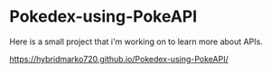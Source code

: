 # Pokedex-using-PokeAPI
Here is a small project that i'm working on to learn more about APIs.

https://hybridmarko720.github.io/Pokedex-using-PokeAPI/
